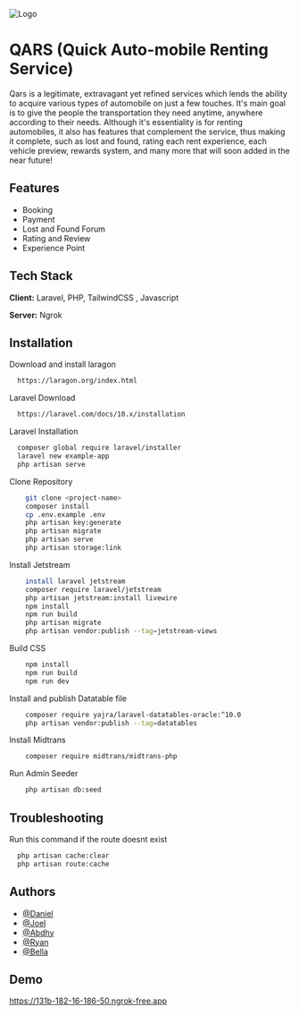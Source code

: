 
![Logo](<img width="400" alt="Group 33923" src="https://github.com/Abdhy-Samoedra/Qars-Software-Engineering/assets/54672937/7bf1ddac-64de-4bc8-903f-d55fdfa00a6e">)


# QARS (Quick Auto-mobile Renting Service)

Qars is a legitimate, extravagant yet refined services which lends the ability to acquire various types of automobile on just a few touches. It's main goal is to give the people the transportation they need anytime, anywhere according to their needs. Although it's essentiality is for renting automobiles, it also has features that complement the service, thus making it complete, such as lost and found, rating each rent experience, each vehicle preview, rewards system, and many more that will soon added in the near future!


## Features

- Booking
- Payment
- Lost and Found Forum
- Rating and Review
- Experience Point


## Tech Stack

**Client:** Laravel, PHP, TailwindCSS , Javascript

**Server:** Ngrok


## Installation

Download and install laragon

```bash
  https://laragon.org/index.html
```
Laravel Download 

```bash
  https://laravel.com/docs/10.x/installation

```
Laravel Installation

```bash
  composer global require laravel/installer
  laravel new example-app
  php artisan serve
```

Clone Repository

```bash
    git clone <project-name>
    composer install
    cp .env.example .env
    php artisan key:generate
    php artisan migrate
    php artisan serve
    php artisan storage:link
```
Install Jetstream

```bash
    install laravel jetstream
    composer require laravel/jetstream
    php artisan jetstream:install livewire
    npm install
    npm run build
    php artisan migrate
    php artisan vendor:publish --tag=jetstream-views
```

Build CSS

```bash
    npm install
    npm run build
    npm run dev
```
    

Install and publish Datatable file

```bash
    composer require yajra/laravel-datatables-oracle:^10.0
    php artisan vendor:publish --tag=datatables

```
Install Midtrans

```bash
    composer require midtrans/midtrans-php
```

Run Admin Seeder

```bash
    php artisan db:seed
```

## Troubleshooting


Run this command if the route doesnt exist
```bash
  php artisan cache:clear
  php artisan route:cache

```

## Authors

- [@Daniel](https://github.com/danielchristophersantoso)
- [@Joel](https://github.com/JoEdwrd)
- [@Abdhy](https://github.com/Abdhy-Samoedra)
- [@Ryan](https://github.com/ryanceha)
- [@Bella](https://github.com/bellaarsita)


## Demo

https://131b-182-16-186-50.ngrok-free.app

